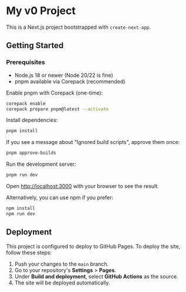 # My v0 Project

This is a Next.js project bootstrapped with `create-next-app`.

## Getting Started

### Prerequisites

- Node.js 18 or newer (Node 20/22 is fine)
- pnpm available via Corepack (recommended)

Enable pnpm with Corepack (one-time):

```bash
corepack enable
corepack prepare pnpm@latest --activate
```

Install dependencies:

```bash
pnpm install
```

If you see a message about "Ignored build scripts", approve them once:

```bash
pnpm approve-builds
```

Run the development server:

```bash
pnpm run dev
```

Open [http://localhost:3000](http://localhost:3000) with your browser to see the result.

Alternatively, you can use npm if you prefer:

```bash
npm install
npm run dev
```

## Deployment

This project is configured to deploy to GitHub Pages. To deploy the site, follow these steps:

1.  Push your changes to the `main` branch.
2.  Go to your repository's **Settings** > **Pages**.
3.  Under **Build and deployment**, select **GitHub Actions** as the source.
4.  The site will be deployed automatically.
